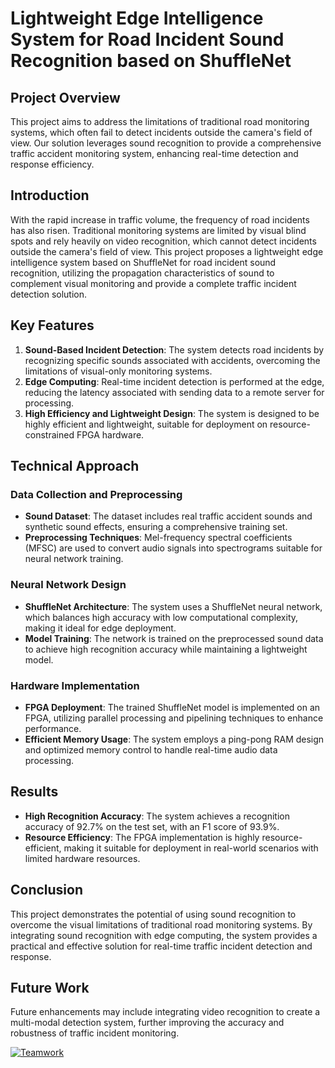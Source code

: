 # Lightweight Edge Intelligence System for Road Incident Sound Recognition based on ShuffleNet

## Project Overview

This project aims to address the limitations of traditional road monitoring systems, which often fail to detect incidents outside the camera's field of view. Our solution leverages sound recognition to provide a comprehensive traffic accident monitoring system, enhancing real-time detection and response efficiency.

## Introduction

With the rapid increase in traffic volume, the frequency of road incidents has also risen. Traditional monitoring systems are limited by visual blind spots and rely heavily on video recognition, which cannot detect incidents outside the camera's field of view. This project proposes a lightweight edge intelligence system based on ShuffleNet for road incident sound recognition, utilizing the propagation characteristics of sound to complement visual monitoring and provide a complete traffic incident detection solution.

## Key Features

1. **Sound-Based Incident Detection**: The system detects road incidents by recognizing specific sounds associated with accidents, overcoming the limitations of visual-only monitoring systems.
2. **Edge Computing**: Real-time incident detection is performed at the edge, reducing the latency associated with sending data to a remote server for processing.
3. **High Efficiency and Lightweight Design**: The system is designed to be highly efficient and lightweight, suitable for deployment on resource-constrained FPGA hardware.

## Technical Approach

### Data Collection and Preprocessing

- **Sound Dataset**: The dataset includes real traffic accident sounds and synthetic sound effects, ensuring a comprehensive training set.
- **Preprocessing Techniques**: Mel-frequency spectral coefficients (MFSC) are used to convert audio signals into spectrograms suitable for neural network training.

### Neural Network Design

- **ShuffleNet Architecture**: The system uses a ShuffleNet neural network, which balances high accuracy with low computational complexity, making it ideal for edge deployment.
- **Model Training**: The network is trained on the preprocessed sound data to achieve high recognition accuracy while maintaining a lightweight model.

### Hardware Implementation

- **FPGA Deployment**: The trained ShuffleNet model is implemented on an FPGA, utilizing parallel processing and pipelining techniques to enhance performance.
- **Efficient Memory Usage**: The system employs a ping-pong RAM design and optimized memory control to handle real-time audio data processing.

## Results

- **High Recognition Accuracy**: The system achieves a recognition accuracy of 92.7% on the test set, with an F1 score of 93.9%.
- **Resource Efficiency**: The FPGA implementation is highly resource-efficient, making it suitable for deployment in real-world scenarios with limited hardware resources.

## Conclusion

This project demonstrates the potential of using sound recognition to overcome the visual limitations of traditional road monitoring systems. By integrating sound recognition with edge computing, the system provides a practical and effective solution for real-time traffic incident detection and response.

## Future Work

Future enhancements may include integrating video recognition to create a multi-modal detection system, further improving the accuracy and robustness of traffic incident monitoring.


[![Teamwork](https://img.shields.io/badge/teamwork-green.svg)](https://example.com)

